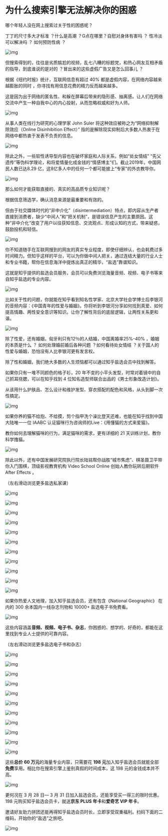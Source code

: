 # 为什么搜索引擎无法解决你的困惑

哪个年轻人没在网上搜索过关于性的困惑呢？

丁丁的尺寸多大才标准 ？什么是高潮 ？G点在哪里？自慰对身体有害吗 ？ 性冷淡可以解决吗 ？ 如何预防性病 ？

![img](https://mmbiz.qpic.cn/mmbiz_jpg/U6yRaDu1NaZm0KlaL4drkpicAr6ay8IVC2KGxC8X0ib8ia5MWS4Ar1mWfx62MBNLZlnGLoPzfMykE9L8wLAJb4D7A/640?wx_fmt=jpeg)

但搜索得到的，往往是劣质尴尬的视频，乱七八糟的标题党，和热心网友互相矛盾的指导，到底谁说的是对的 ？冒出来的这些虚假广告又是怎么回事儿 ？

根据《纽约时报》统计，互联网信息有超过 40% 都是虚假内容，在网络内容越来越膨胀的同时 ，你寻找有用信息花费的精力反而越来越多。

这是因为出于网络的匿名性、和躲在屏幕后带来的隐形感、抽离感。让人们在网络交流中产生一种自我中心的内心投射，从而忽略权威和好为人师。

![img](https://mmbiz.qpic.cn/mmbiz_png/U6yRaDu1Nabk4F5tD6yGTHlUJD2fuo9nr1XpmQhE0rc3G7hTEgZ4L5sKudVWC9YWbJenZDmoy8j6jQdy0icylBQ/640?wx_fmt=png)

从事人类在线行为研究的心理学家 John Suler 将这种效应被称之为“网络抑制解除效应（Online Disinhibition Effect）” 指的是解除现实抑制后大多数人热衷于在网络中都热衷于发表不负责的信息。

![img](https://mmbiz.qpic.cn/mmbiz_jpg/U6yRaDu1NaZm0KlaL4drkpicAr6ay8IVClepCj2eS0DqDib7KIibicZ1GuzepmIZ3ibOLydkgk2edWicxmHu16HamMHg/640?wx_fmt=jpeg)

除此之外，一些软性诱导型内容也在破坏家庭和人际关系，例如“处女情结” “先父遗传”等伪科学理论，和将爱情量化成金钱的“情感博主”们。截止2019年，中国网民人数已达8.29 亿，这8亿多人中的任何一个都可能披上“专家”的外衣教导你。

![img](https://mmbiz.qpic.cn/mmbiz_jpg/U6yRaDu1NaZm0KlaL4drkpicAr6ay8IVCAbYpqvLYlWEjTqe3V59BDJGqLfWiaMXY3HlFy8MfLEep5Cpywsmf8Ew/640?wx_fmt=jpeg)

那么如何才能获取直接的、真实的高品质专业知识呢？

根据信息筛选学，确认消息来源是最重要和有效的。

但由于社交媒体时代的“非中介化”（disintermediation）特点，即内容从生产者直接到消费者，缺少“中间人”和“把关机制”，是错误信息产生的主要原因。这种“非中介化”改变了用户以往获知信息、交流观点、形成认知的方式，带来疑惑，鼓励投机和轻信。

![img](https://mmbiz.qpic.cn/mmbiz_png/U6yRaDu1Nabk4F5tD6yGTHlUJD2fuo9no0FYhYpDpG4lhtUTKlcicMS4K3KK2LBbV9cTiabqLtsmOKflm3mXP0FQ/640?wx_fmt=png)

你不知道随手在互联网搜到的网友的真实专业程度，即使仔细辨认，也会耗费过多时间精力。但知乎这样的平台，可以为你做中间人把关，通过连结大量的行业人士和专业书籍，帮你在信息海洋中提炼出真正的精华，“盐选”靠谱知识。

这就是知乎提供的盐选会员服务，会员可以免费浏览海量音频、视频、电子书等来自知乎盐选的专业内容。

![img](https://mmbiz.qpic.cn/mmbiz_jpg/U6yRaDu1Nabk4F5tD6yGTHlUJD2fuo9n89mD7yRu3gWsGberL6oLiatAicG7PniaOTGs3dtVTLrqcL8lt2dZkiaia5A/640?wx_fmt=jpeg)

比如关于性的问题，你就能在知乎看到知名性学家、北京大学社会学博士后李银河的音频内容：《中国青年的性爱与婚姻》。你将听到李银河分享如何找到真爱、如何提高情趣、两性安全意识等知识。让你了解性背后的底层逻辑，让两性关系更和谐。

![img](https://mmbiz.qpic.cn/mmbiz_jpg/U6yRaDu1NaZm0KlaL4drkpicAr6ay8IVC2bIQl7hcTQsJeAnoYWj177voFroFL2HU4dmDBOap9VPlwYz82fAvOw/640?wx_fmt=jpeg)

除了性爱，还有婚姻，匈牙利只有12％的人结婚，中国离婚率25%-40% ，婚姻的本质是什么 ？ 如何处理婚前婚后各种问题 ？如何看待处女情结 ？关于国人的性爱与婚姻，恐怕没有人比李银河更有发言权。

除了性和婚姻，我们绝大多数的人生烦恼都可以通过知乎盐选会员中找到解答。

如果你只有一堆不同颜色的格子衫，20 年不变的小平头发型，时常对着镜中的自己抓耳挠腮，可以在知乎找到 4 位知名造型师联合出品的《男士形象改造计划》。

从该用什么护肤品、怎么设计和维护发型、穿衣搭配的配色和风格，从头到脚一次性搞定。

![img](https://mmbiz.qpic.cn/mmbiz_jpg/U6yRaDu1NaZm0KlaL4drkpicAr6ay8IVCEWMWf8u3ApYfN57AiclYRcegwcwGFCTKNeWCEq8jMHUiam3Re0A558Ig/640?wx_fmt=jpeg)

如果你养的猫不给抱、不给摸，剪个指甲洗个澡比登天还难，也能在知乎找到中国大陆唯一一位 IAABC 认证猫咪行为咨询师的Live：《用懂猫的方式来爱猫》。

教你如何去理解猫咪的行为，满足猫咪的需求，更有详细的 21 天训练计划，教你科学撸猫。

![img](https://mmbiz.qpic.cn/mmbiz_jpg/U6yRaDu1NaZm0KlaL4drkpicAr6ay8IVCVN5fEIhvf2cOwLO5Z17DCic6KlVpcRy8XWhNwdicnTwIp6g3mswTHicibw/640?wx_fmt=jpeg)

除此以外，还有中国发展研究院执行院长陆铭帮你战胜“城市焦虑”、棋圣聂卫平带你入门围棋，顶级影视教育机构 Video School Online 创始人教你玩转后期软件 After Effects 。

（左右滑动浏览更多盐选私家课）

![img](https://mmbiz.qpic.cn/mmbiz_jpg/U6yRaDu1NaalSFKSctGKyLPe87Ecfb8INNyibKVF865QtdyFkLZkOv7a15YrWZo5icZVH8Rrxs8SY3JNjST3xbyg/640?wx_fmt=jpeg)

![img](https://mmbiz.qpic.cn/mmbiz_jpg/U6yRaDu1NaalSFKSctGKyLPe87Ecfb8ImLwXPUZZ1YRr206p0EAhjGyqQ2N12pKQR1A5kv98OvXH1CI8sSZDXg/640?wx_fmt=jpeg)

![img](https://mmbiz.qpic.cn/mmbiz_jpg/U6yRaDu1NaalSFKSctGKyLPe87Ecfb8IYLafibFCHqPMowicy0gGI4YMLj9ZAeibbvsQGWnT1ov0cTwAwC0bJdnibg/640?wx_fmt=jpeg)

![img](https://mmbiz.qpic.cn/mmbiz_jpg/U6yRaDu1NaalSFKSctGKyLPe87Ecfb8IN2dng3jM3iaR6l8OicQ07PB6BYtxiaB9P4ghMl7HJd6m5LD79TCcvCNFg/640?wx_fmt=jpeg)

![img](https://mmbiz.qpic.cn/mmbiz_jpg/U6yRaDu1NaalSFKSctGKyLPe87Ecfb8Ieum7HjgICmRxvehKovloMqCvQk7zPtX7IW6vX3jlcH6cIZib72EdIyw/640?wx_fmt=jpeg)

![img](https://mmbiz.qpic.cn/mmbiz_jpg/U6yRaDu1NaalSFKSctGKyLPe87Ecfb8IH6GmE3UvA8u3FOf93nvJMy1ib3BCqWsrKH2C9IKQGlvZFnvj15jMpUQ/640?wx_fmt=jpeg)

![img](https://mmbiz.qpic.cn/mmbiz_jpg/U6yRaDu1NaalSFKSctGKyLPe87Ecfb8IB5QiaFNwJ8R5BVo88qvnpmicic0ns6D4tNcxLSUk9YEY9PSRrOATcXLIQ/640?wx_fmt=jpeg)

![img](https://mmbiz.qpic.cn/mmbiz_jpg/U6yRaDu1NaalSFKSctGKyLPe87Ecfb8I8DkTsrQx2wa3MwtiaZzEMn76zhG17xI47mxvCg5l6UGyUib9ic3STyT4Q/640?wx_fmt=jpeg)

![img](https://mmbiz.qpic.cn/mmbiz_jpg/U6yRaDu1NaalSFKSctGKyLPe87Ecfb8Iia84T1mbWbiaicrvZAJtcml9ou9dNXgT6JxLSlvo0zs8Sn3Mba6ibniaJng/640?wx_fmt=jpeg)

![img](https://mmbiz.qpic.cn/mmbiz_jpg/U6yRaDu1NaalSFKSctGKyLPe87Ecfb8IibYGW18AO6tboKLdiaLkOSCCynBV8NBmLjI4Cay7PAMfTs7uKFtSllZQ/640?wx_fmt=jpeg)

![img](https://mmbiz.qpic.cn/mmbiz_jpg/U6yRaDu1NaalSFKSctGKyLPe87Ecfb8IAQZUtujiazLyfEOldVEibdDAaLNW03F9NGLvoh1EZ9s3Mp79ic6L9ASNA/640?wx_fmt=jpeg)

如果你热爱人文地理，加入知乎盐选会员，还有包含《National Geographic》 在内的 300 余本国内一线杂志刊物和 10000+ 盐选电子书免费看。



![img](https://mmbiz.qpic.cn/mmbiz_jpg/U6yRaDu1NaZm0KlaL4drkpicAr6ay8IVCB9UotWSwHTTAv9VsZw5MpgBpc8jLSyEicKSWTcN6SdUSDw4ErKJ8nAg/640?wx_fmt=jpeg)

这些内容涵盖**音频、视频、电子书、杂志**，你困惑的、想学的、好奇的，都能在这里找到专业人士提供的可靠内容。

（左右滑动浏览更多盐选电子书和杂志）

![img](https://mmbiz.qpic.cn/mmbiz_jpg/U6yRaDu1NaalSFKSctGKyLPe87Ecfb8INvic35Gl2XBBGEYiatOZHeYkamhIr2nh9gRIKvPcvUmbIBkibsKaMf6ibA/640?wx_fmt=jpeg)

![img](https://mmbiz.qpic.cn/mmbiz_jpg/U6yRaDu1NaalSFKSctGKyLPe87Ecfb8IScFBXpicMpGwwswjicWYhOfmmVvYibFpXeCOy1RrEAstALFRMIbszfjmg/640?wx_fmt=jpeg)

![img](https://mmbiz.qpic.cn/mmbiz_jpg/U6yRaDu1NaalSFKSctGKyLPe87Ecfb8Ibs7uiaAyqarpNayYJDgbG91kpujoY4l51IRDiaCNyuuTaGYXw9lzLJwA/640?wx_fmt=jpeg)

![img](https://mmbiz.qpic.cn/mmbiz_jpg/U6yRaDu1NaalSFKSctGKyLPe87Ecfb8IPtbsTMw6ALv5e5W5132j53xXLkuDH9Ey2l5HpxDSYD27kP4Mc7ict6w/640?wx_fmt=jpeg)

![img](https://mmbiz.qpic.cn/mmbiz_jpg/U6yRaDu1NaalSFKSctGKyLPe87Ecfb8IueZibPIPWogUpImldsMhCkSgpWKNH4oetotyR188vvytwlIXoYicF3Kg/640?wx_fmt=jpeg)

![img](https://mmbiz.qpic.cn/mmbiz_jpg/U6yRaDu1NaalSFKSctGKyLPe87Ecfb8IlFhHXhuC9ZeAZAia3vsEukOIEnGWDsjoeDgPWV6vdac4cQ4IU8QibZiaA/640?wx_fmt=jpeg)

![img](https://mmbiz.qpic.cn/mmbiz_jpg/U6yRaDu1NaalSFKSctGKyLPe87Ecfb8ILXXriaeBnLRHkK3ibvQAEia4WpaTS2TaAExFTjcSpeCy5SLeZF0icTepvA/640?wx_fmt=jpeg)

![img](https://mmbiz.qpic.cn/mmbiz_jpg/U6yRaDu1NaalSFKSctGKyLPe87Ecfb8IovGrfpFVGpqeKxCd0pFdFhB4FkE8oEyicoxoTnAGSiamzmpkibyia6kooA/640?wx_fmt=jpeg)

![img](https://mmbiz.qpic.cn/mmbiz_jpg/U6yRaDu1NaalSFKSctGKyLPe87Ecfb8IiaLt2k5qx82uWKjrr2rzAVWEaHWVkWRhkkX9BM3fz6XF3qLYZkplX0w/640?wx_fmt=jpeg)

![img](https://mmbiz.qpic.cn/mmbiz_jpg/U6yRaDu1NaalSFKSctGKyLPe87Ecfb8IATkYwJX5pjhfcSaHYGQZf681U6w40fCA6tFtBicJGh74P3mF45gr1RQ/640?wx_fmt=jpeg)

![img](https://mmbiz.qpic.cn/mmbiz_jpg/U6yRaDu1NaalSFKSctGKyLPe87Ecfb8IW8TNIWNR6PobAmmtheDUhyPOj2McuhXLa8Z5VELthoXWCbAHcLOMPA/640?wx_fmt=jpeg)

这些**总价** **60 万元**的海量专业内容，只需要花 **198 元**加入知乎盐选会员就能全部**免费**享用。相比你在搜索引擎上鉴别真假的时间成本，这 198 元的金钱成本并不高。

![img](https://mmbiz.qpic.cn/mmbiz_jpg/U6yRaDu1NaZm0KlaL4drkpicAr6ay8IVC1R86hW5rXvETCIv0rRYm6TKabLN5ibnxOvdf4uW97ThnJSwbpGqA6FA/640?wx_fmt=jpeg)

更何况在 3 月 28 日— 3 月 31 日加入盐选会员，还能享受买一得三的限时优惠。198 元购买知乎盐选会员卡，就送**京东 PLUS 年卡**和**爱奇艺 VIP 年卡**。

邀请好友助力拼团还能再得知乎盐选会员时长，立即享受双重福利。扫码下面的二维码，开始你的“盐选”之旅吧。

![img](https://mmbiz.qpic.cn/mmbiz_jpg/U6yRaDu1NaZm0KlaL4drkpicAr6ay8IVCj3tGuxpDDbtaIrMVJNHBTsthR6kbdklAIU6l8c9OOzgNVD1MVGMBYw/640?wx_fmt=jpeg)